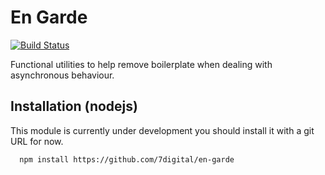En Garde
=======

[![Build Status](https://travis-ci.org/7digital/en-garde.png?branch=master)](http://travis-ci.org/7digital/en-garde)

Functional utilities to help remove boilerplate when dealing with asynchronous
behaviour.

Installation (nodejs)
---------------------
This module is currently under development you should install it with a git
URL for now.

```bash
  npm install https://github.com/7digital/en-garde
```
